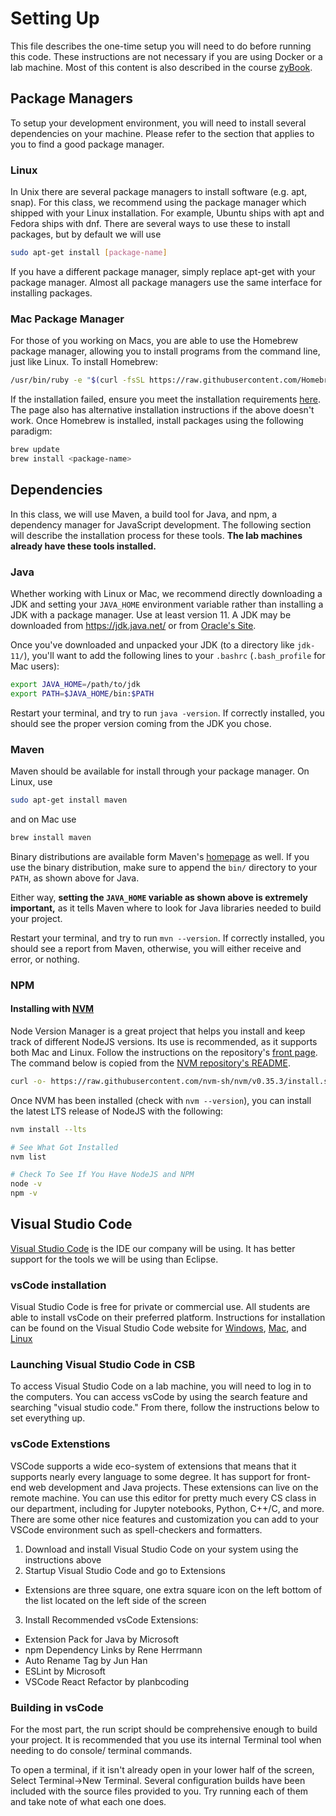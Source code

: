 # Setting Up

This file describes the one-time setup you will need to do before running this code. These instructions are not necessary if you are using Docker or a lab machine.
Most of this content is also described in the course [zyBook](https://learn.zybooks.com/zybook/COLOSTATECS314Fall2020/chapter/1/section/8).

## Package Managers

To setup your development environment, you will need to install several dependencies on your machine. Please refer to 
the section that applies to you to find a good package manager.

### Linux

In Unix there are several package managers to install software (e.g. apt, snap). For this class, we recommend using the package 
manager which shipped with your Linux installation. For example, Ubuntu ships with apt and Fedora ships with dnf. 
There are several ways to use these to install packages, but by default we will use

```bash
sudo apt-get install [package-name]
```

If you have a different package manager, simply replace apt-get with your package manager. Almost all package managers use the same interface for installing packages.

### Mac Package Manager

For those of you working on Macs, you are able to use the Homebrew package manager, allowing you to install programs 
from the command line, just like Linux. To install Homebrew:

```bash
/usr/bin/ruby -e "$(curl -fsSL https://raw.githubusercontent.com/Homebrew/install/master/install)"
```

If the installation failed, ensure you meet the installation requirements
[here](https://docs.brew.sh/Installation.html). The page also has alternative installation instructions if the above 
doesn't work. Once Homebrew is installed, install packages using the following paradigm:

```bash
brew update
brew install <package-name>
```

## Dependencies

In this class, we will use Maven, a build tool for Java, and npm, a dependency manager for JavaScript development.
The following section will describe the installation process for these tools. **The lab machines already have these tools installed.**

### Java

Whether working with Linux or Mac, we recommend directly downloading a JDK and setting your `JAVA_HOME` environment 
variable rather than installing a JDK with a package manager. Use at least version 11. A JDK may be downloaded from
https://jdk.java.net/ or from [Oracle's Site](https://www.oracle.com/technetwork/java/javase/downloads/index.html).

Once you've downloaded and unpacked your JDK (to a directory like `jdk-11/`), you'll want to add the following lines to 
your `.bashrc` (`.bash_profile` for Mac users):

```bash
export JAVA_HOME=/path/to/jdk
export PATH=$JAVA_HOME/bin:$PATH
```

Restart your terminal, and try to run `java -version`. If correctly installed, you should see the proper version coming 
from the JDK you chose.

### Maven

Maven should be available for install through your package manager. On Linux, use 

```bash
sudo apt-get install maven
```

and on Mac use

```bash
brew install maven
```

Binary distributions are available form Maven's [homepage](https://maven.apache.org/)
as well. If you use the binary distribution, make sure to append the `bin/`
directory to your `PATH`, as shown above for Java.

Either way, **setting the `JAVA_HOME` variable as shown above is extremely
important,** as it tells Maven where to look for Java libraries needed to build
your project. 

Restart your terminal, and try to run `mvn --version`. If correctly installed, you should see a report from Maven, 
otherwise, you will either receive and error, or nothing.

### NPM

#### Installing with [NVM](https://github.com/creationix/nvm)

Node Version Manager is a great project that helps you install and keep track of different NodeJS versions. Its use is 
recommended, as it supports both Mac and Linux. Follow the instructions on the repository's 
[front page](https://github.com/creationix/nvm). The command below is copied from the [NVM repository's README](https://github.com/creationix/nvm).

```bash
curl -o- https://raw.githubusercontent.com/nvm-sh/nvm/v0.35.3/install.sh | bash
```

Once NVM has been installed (check with `nvm --version`), you can install the latest LTS release of NodeJS with the 
following:

```bash
nvm install --lts

# See What Got Installed
nvm list

# Check To See If You Have NodeJS and NPM
node -v
npm -v
```

## Visual Studio Code

[Visual Studio Code](https://code.visualstudio.com/) is the IDE our company will be using. It has better support for the tools we will be using than Eclipse.

### vsCode installation

Visual Studio Code is free for private or commercial use. All students are able to install vsCode on their preferred platform. 
Instructions for installation can be found on the Visual Studio Code website for [Windows](https://code.visualstudio.com/docs/setup/windows), [Mac](https://code.visualstudio.com/docs/setup/mac), and [Linux](https://code.visualstudio.com/docs/setup/linux)

### Launching Visual Studio Code in CSB

To access Visual Studio Code on a lab machine, you will need to log in to the computers. You can access vsCode by using the search feature and searching "visual studio code." From there, follow the instructions below to set everything up.

### vsCode Extenstions
VSCode supports a wide eco-system of extensions that means that it supports nearly every language to some degree. It has support for 
front-end web development and Java projects. These extensions can live on the remote machine. You can use this editor for pretty much every CS class 
in our department, including for Jupyter notebooks, Python, C++/C, and more. There are some other nice features and customization you can add to your 
VSCode environment such as spell-checkers and formatters.

1. Download and install Visual Studio Code on your system using the instructions above
2. Startup Visual Studio Code and go to Extensions
* Extensions are three square, one extra square icon on the left bottom of the list located on the left side of the screen
3. Install Recommended vsCode Extensions:
* Extension Pack for Java by Microsoft
* npm Dependency Links by Rene Herrmann
* Auto Rename Tag by Jun Han
* ESLint by Microsoft
* VSCode React Refactor by planbcoding


### Building in vsCode

For the most part, the run script should be comprehensive enough to build your project. It is recommended that 
you use its internal Terminal tool when needing to do console/ terminal commands. 

To open a terminal, if it isn't already open in your lower half of the screen, Select Terminal->New Terminal. Several 
configuration builds have been included with the source files provided to you. Try running each of them and take note of what each one does.
